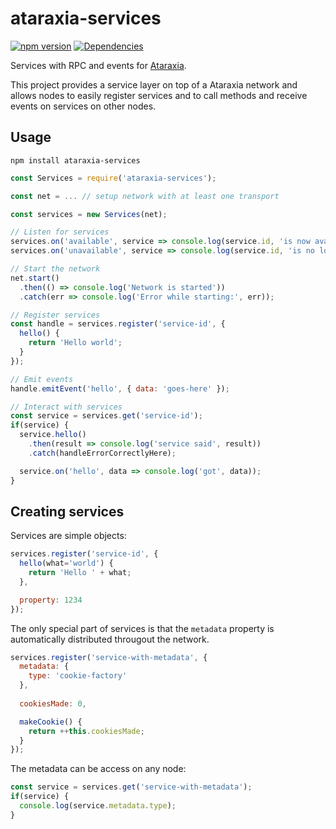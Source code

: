 # ataraxia-services

[![npm version](https://badge.fury.io/js/ataraxia-services.svg)](https://badge.fury.io/js/ataraxia-services)
[![Dependencies](https://david-dm.org/aholstenson/ataraxia/status.svg?path=packages/services)](https://david-dm.org/aholstenson/ataraxia?path=packages/services)

Services with RPC and events for [Ataraxia](https://github.com/aholstenson/ataraxia).

This project provides a service layer on top of a Ataraxia network and allows
nodes to easily register services and to call methods and receive events on
services on other nodes.

## Usage

```
npm install ataraxia-services
```

```javascript
const Services = require('ataraxia-services');

const net = ... // setup network with at least one transport

const services = new Services(net);

// Listen for services
services.on('available', service => console.log(service.id, 'is now available'));
services.on('unavailable', service => console.log(service.id, 'is no longer available'));

// Start the network
net.start()
  .then(() => console.log('Network is started'))
  .catch(err => console.log('Error while starting:', err));

// Register services
const handle = services.register('service-id', {
  hello() {
    return 'Hello world';
  }
});

// Emit events
handle.emitEvent('hello', { data: 'goes-here' });

// Interact with services
const service = services.get('service-id');
if(service) {
  service.hello()
    .then(result => console.log('service said', result))
    .catch(handleErrorCorrectlyHere);

  service.on('hello', data => console.log('got', data));
}
```

## Creating services

Services are simple objects:

```javascript
services.register('service-id', {
  hello(what='world') {
    return 'Hello ' + what;
  },

  property: 1234
});
```

The only special part of services is that the `metadata` property is
automatically distributed througout the network.

```javascript
services.register('service-with-metadata', {
  metadata: {
    type: 'cookie-factory'
  },
  
  cookiesMade: 0,

  makeCookie() {
    return ++this.cookiesMade;
  }
});
```

The metadata can be access on any node:

```javascript
const service = services.get('service-with-metadata');
if(service) {
  console.log(service.metadata.type);
}
```
